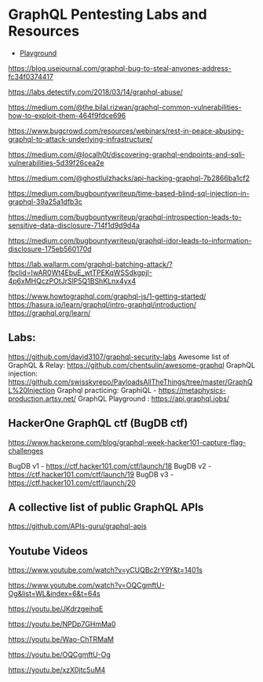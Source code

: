 # GraphQL Pentesting Labs and Resources

- [Playground](https://api.graphql.jobs)

https://blog.usejournal.com/graphql-bug-to-steal-anyones-address-fc34f0374417

https://labs.detectify.com/2018/03/14/graphql-abuse/

https://medium.com/@the.bilal.rizwan/graphql-common-vulnerabilities-how-to-exploit-them-464f9fdce696

https://www.bugcrowd.com/resources/webinars/rest-in-peace-abusing-graphql-to-attack-underlying-infrastructure/

https://medium.com/@localh0t/discovering-graphql-endpoints-and-sqli-vulnerabilities-5d39f26cea2e

https://medium.com/@ghostlulzhacks/api-hacking-graphql-7b2866ba1cf2

https://medium.com/bugbountywriteup/time-based-blind-sql-injection-in-graphql-39a25a1dfb3c

https://medium.com/bugbountywriteup/graphql-introspection-leads-to-sensitive-data-disclosure-714f1d9d9d4a

https://medium.com/bugbountywriteup/graphql-idor-leads-to-information-disclosure-175eb560170d

https://lab.wallarm.com/graphql-batching-attack/?fbclid=IwAR0Wt4EbuE_wtTPEKqWSSdkgpjI-4p6xMHQczPOtJrSlP5Q1BShKLnx4yx4

https://www.howtographql.com/graphql-js/1-getting-started/
https://hasura.io/learn/graphql/intro-graphql/introduction/
https://graphql.org/learn/

## Labs:
https://github.com/david3107/graphql-security-labs
Awesome list of GraphQL & Relay:
https://github.com/chentsulin/awesome-graphql
GraphQL injection:
https://github.com/swisskyrepo/PayloadsAllTheThings/tree/master/GraphQL%20Injection
Graphql practicing:
GraphiQL - https://metaphysics-production.artsy.net/
GraphQL Playground : https://api.graphql.jobs/

## HackerOne GraphQL ctf (BugDB ctf)
https://www.hackerone.com/blog/graphql-week-hacker101-capture-flag-challenges

BugDB v1 - https://ctf.hacker101.com/ctf/launch/18
BugDB v2 - https://ctf.hacker101.com/ctf/launch/19
BugDB v3 - https://ctf.hacker101.com/ctf/launch/20

## A collective list of public GraphQL APIs
https://github.com/APIs-guru/graphql-apis

## Youtube Videos
https://www.youtube.com/watch?v=yCUQBc2rY9Y&t=1401s

https://www.youtube.com/watch?v=OQCgmftU-Og&list=WL&index=6&t=64s

https://youtu.be/JKdrzgeihqE

https://youtu.be/NPDp7GHmMa0

https://youtu.be/Wao-ChTRMaM

https://youtu.be/OQCgmftU-Og

https://youtu.be/xzX0jtc5uM4

